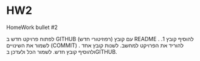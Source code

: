 # HW2
HomeWork bullet #2

לפתוח פרויקט חדש ב GITHUB (רפוזיטורי חדש) עם קובץ README . 
להוסיף קובץ 1.   לשמור את השינויים (COMMIT) . 
להוריד את הפרויקט למחשב. 
לשנות קובץ אחד ולהוסיף קובץ חדש. 
לשמור הכל ולעדכן בGITHUB.
